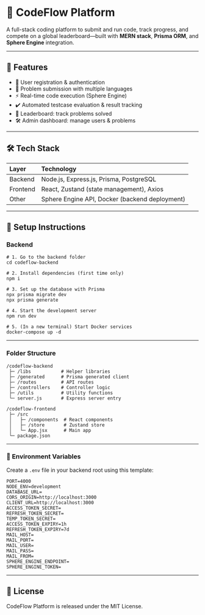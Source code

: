 
# 🚀 CodeFlow Platform

A full-stack coding platform to submit and run code, track progress, and compete on a global leaderboard—built with **MERN stack**, **Prisma ORM**, and **Sphere Engine** integration.

---

## 🌟 Features

- 🔐 User registration & authentication  
- 📝 Problem submission with multiple languages  
- ⚡ Real-time code execution (Sphere Engine)  
- ✔️ Automated testcase evaluation & result tracking  
- 🎯 Leaderboard: track problems solved  
- 🛠️ Admin dashboard: manage users & problems  

---

## 🛠 Tech Stack

| Layer      | Technology                                     |
|:-----------|:----------------------------------------------|
| Backend    | Node.js, Express.js, Prisma, PostgreSQL        |
| Frontend   | React, Zustand (state management), Axios       |
| Other      | Sphere Engine API, Docker (backend deployment) |

---

## 🚧 Setup Instructions

### Backend

```
# 1. Go to the backend folder
cd codeflow-backend

# 2. Install dependencies (first time only)
npm i

# 3. Set up the database with Prisma
npx prisma migrate dev
npx prisma generate

# 4. Start the development server
npm run dev

# 5. (In a new terminal) Start Docker services
docker-compose up -d
```

---

### Folder Structure

```
/codeflow-backend
 ├─ /libs           # Helper libraries
 ├─ /generated      # Prisma generated client
 ├─ /routes         # API routes
 ├─ /controllers    # Controller logic
 ├─ /utils          # Utility functions
 └─ server.js       # Express server entry

/codeflow-frontend
 ├─ /src
 │   ├─ /components  # React components
 │   ├─ /store       # Zustand store
 │   └─ App.jsx      # Main app
 └─ package.json
```

---

### 🌱 Environment Variables

Create a `.env` file in your backend root using this template:

```
PORT=4000
NODE_ENV=development
DATABASE_URL=
CORS_ORIGIN=http://localhost:3000
CLIENT_URL=http://localhost:3000
ACCESS_TOKEN_SECRET=
REFRESH_TOKEN_SECRET=
TEMP_TOKEN_SECRET=
ACCESS_TOKEN_EXPIRY=1h
REFRESH_TOKEN_EXPIRY=7d
MAIL_HOST=
MAIL_PORT=
MAIL_USER=
MAIL_PASS=
MAIL_FROM=
SPHERE_ENGINE_ENDPOINT=
SPHERE_ENGINE_TOKEN=
```

---

## 📄 License

CodeFlow Platform is released under the MIT License.

